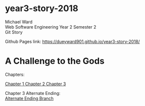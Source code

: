 # year3-story-2018
Michael Ward <br>
Web Software Engineering Year 2 Semester 2 <br>
Git Story <br>



Github Pages link: https://dueyward901.github.io/year3-story-2018/

<h1>A Challenge to the Gods</h1>

Chapters:

<a href="https://dueyward901.github.io/year3-story-2018/Chapter01.html">Chapter 1 </a>
<a href="https://dueyward901.github.io/year3-story-2018/Chapter02.html">Chapter 2 </a>
<a href="https://dueyward901.github.io/year3-story-2018/Chapter03.html">Chapter 3 </a>


Chapter 3 Alternate Ending:
<br>
<a href="https://github.com/dueyward901/year3-story-2018/blob/alterative_ending/Chapter03alt.html">Alternate Ending Branch</a>
